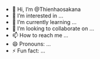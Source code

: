 - 👋 Hi, I’m @Thienhaosakana
- 👀 I’m interested in ...
- 🌱 I’m currently learning ...
- 💞️ I’m looking to collaborate on ...
- 📫 How to reach me ...
- 😄 Pronouns: ...
- ⚡ Fun fact: ...

<!---
Thienhaosakana/Thienhaosakana is a ✨ special ✨ repository because its `README.md` (this file) appears on your GitHub profile.
You can click the Preview link to take a look at your changes.
--->
